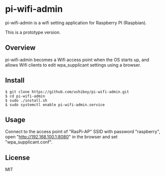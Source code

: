pi-wifi-admin
=====

pi-wifi-admin is a wifi setting application for Raspberry PI (Raspbian).

This is a prototype version.

## Overview

pi-wifi-admin becomes a Wifi access point when the OS starts up, and allows Wifi clients to edit wpa_supplicant settings using a browser.

## Install

```
$ git clone https://github.com/ushiboy/pi-wifi-admin.git
$ cd pi-wifi-admin
$ sudo ./install.sh
$ sudo systemctl enable pi-wifi-admin.service
```

## Usage

Connect to the access point of "RasPi-AP" SSID with password "raspberry", open "http://192.168.100.1:8080" in the browser and set "wpa_supplicant.conf".

## License

MIT
